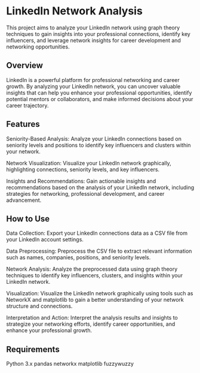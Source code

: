 # LinkedIn Network Analysis

This project aims to analyze your LinkedIn network using graph theory techniques to gain insights into your professional connections, identify key influencers, and leverage network insights for career development and networking opportunities.

## Overview
LinkedIn is a powerful platform for professional networking and career growth. By analyzing your LinkedIn network, you can uncover valuable insights that can help you enhance your professional opportunities, identify potential mentors or collaborators, and make informed decisions about your career trajectory.

## Features
Seniority-Based Analysis: Analyze your LinkedIn connections based on seniority levels and positions to identify key influencers and clusters within your network.

Network Visualization: Visualize your LinkedIn network graphically, highlighting connections, seniority levels, and key influencers.

Insights and Recommendations: Gain actionable insights and recommendations based on the analysis of your LinkedIn network, including strategies for networking, professional development, and career advancement.

## How to Use
Data Collection: Export your LinkedIn connections data as a CSV file from your LinkedIn account settings.

Data Preprocessing: Preprocess the CSV file to extract relevant information such as names, companies, positions, and seniority levels.

Network Analysis: Analyze the preprocessed data using graph theory techniques to identify key influencers, clusters, and insights within your LinkedIn network.

Visualization: Visualize the LinkedIn network graphically using tools such as NetworkX and matplotlib to gain a better understanding of your network structure and connections.

Interpretation and Action: Interpret the analysis results and insights to strategize your networking efforts, identify career opportunities, and enhance your professional growth.

## Requirements
Python 3.x
pandas
networkx
matplotlib
fuzzywuzzy
